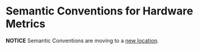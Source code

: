 # Semantic Conventions for Hardware Metrics

**NOTICE** Semantic Conventions are moving to a
[new location](http://github.com/open-telemetry/semantic-conventions).
